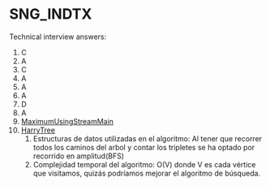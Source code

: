 # SNG_INDTX

Technical interview answers:

1. C
2. A
3. C
4. A
5. A
6. A
7. D
8. A
9. [MaximumUsingStreamMain](src/com/sng/indtx/e9/MaximumUsingStreamMain.java)
10. [HarryTree](src/com/sng/indtx/e10/HarryTree.java)
    1. Estructuras de datos utilizadas en el algoritmo: Al tener que recorrer todos los caminos del arbol y contar los tripletes se ha optado por recorrido en amplitud(BFS)  
    2. Complejidad temporal del algoritmo: O(V) donde V es cada vértice que visitamos, quizás podríamos mejorar el algoritmo de búsqueda.
